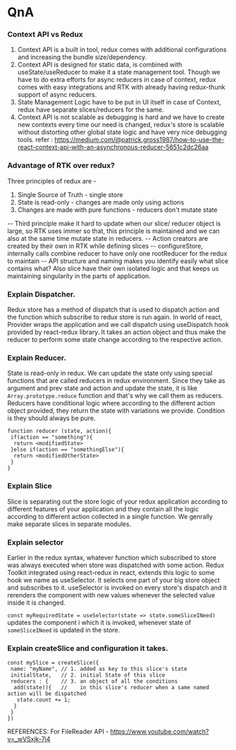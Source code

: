 # QnA

### Context API vs Redux

1. Context API is a built in tool, redux comes with additional configurations and increasing the bundle size/dependency.
2. Context API is designed for static data, is combined with useState/useReducer to make it a state management tool. Though we have to do extra efforts for async reducers in case of context, redux comes with easy integrations and RTK with already having redux-thunk support of async reducers.
3. State Management Logic have to be put in UI itself in case of Context, redux have separate slices/reducers for the same.
4. Context API is not scalable as debugging is hard and we have to create new contexts every time our need is changed, redux's store is scalable without distorting other global state logic and have very nice debugging tools.
   refer : https://medium.com/@patrick.gross1987/how-to-use-the-react-context-api-with-an-asynchronous-reducer-5651c2dc26aa

### Advantage of RTK over redux?

Three principles of redux are -

1. Single Source of Truth - single store
2. State is read-only - changes are made only using actions
3. Changes are made with pure functions - reducers don't mutate state

-- Third principle make it hard to update when our slice/ reducer object is large, so RTK uses immer so that, this principle is maintained and we can also at the same time mutate state in reducers.
-- Action creators are created by their own in RTK while defining slices
-- configureStore, internally calls combine reducer to have only one rootReducer for the redux to maintain
-- API structure and naming makes you identify easily what slice contains what? Also slice have their own isolated logic and that keeps us maintaining singularity in the parts of application.

### Explain Dispatcher.

Redux store has a method of dispatch that is used to dispatch action and the function which subscribe to redux store is run again. In world of react, Provider wraps the application and we call dispatch using useDispatch hook provided by react-redux library. It takes an action object and thus make the reducer to perform some state change according to the respective action.

### Explain Reducer.

State is read-only in redux. We can update the state only using special functions that are called reducers in redux environment. Since they take as argument and prev state and action and update the state, it is like `Array.prototype.reduce` function and that's why we call them as reducers. Reducers have conditional logic where according to the different action object provided, they return the state with variations we provide. Condition is they should always be pure.

```
function reducer (state, action){
 if(action == "something"){
  return <modifiedState>
 }else if(action == "somethingElse"){
  return <modifiedOtherState>
 }
}
```

### Explain Slice

Slice is separating out the store logic of your redux application according to different features of your application and they contain all the logic according to different action collected in a single function. We genrally make separate slices in separate modules.

### Explain selector

Earlier in the redux syntax, whatever function which subscribed to store was always executed when store was dispatched with some action. Redux Toolkit integrated using react-redux in react, extends this logic to some hook we name as useSelector. It selects one part of your big store object and subscribes to it. useSelector is invoked on every store's dispatch and it rerenders the component with new values whenever the selected value inside it is changed.

`const myRequiredState = useSelector(state => state.someSliceINeed)` updates the component i which it is invoked, whenever state of `someSliceINeed` is updated in the store.

### Explain createSlice and configuration it takes.

```
const mySlice = createSlice({
 name: "myName", // 1. added as key to this slice's state
 initialState,   // 2. initial State of this slice
 reducers : {    // 3. an object of all the conditions
  add(state)){   //    in this slice's reducer when a same named action will be dispatched
   state.count += 1;
  }
 }
})
```

REFERENCES: 
For FileReader API - https://www.youtube.com/watch?v=_wVSxjk-7j4
